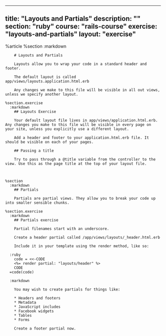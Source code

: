 ---
  title: "Layouts and Partials"
  description: ""
  section: "ruby"
  course: "rails-course"
  exercise: "layouts-and-partials"
  layout: "exercise"
  ---
  
  
  %article
    %section
      :markdown
  
  
        # Layouts and Partials
  
        Layouts allow you to wrap your code in a standard header and footer.
  
        The default layout is called app/views/layouts.application.html.erb
  
        Any changes we make to this file will be visible in all out views, unless we specify another layout.
  
    %section.exercise
      :markdown
        ## Layouts Exercise
  
        Your default layout file lives in app/views/application.html.erb. Any changes you make to this file will be visible in every page on your site, unless you explicitly use a different layout.
  
        Add a header and footer to your application.html.erb file. It should be visible on each of your pages.
  
        ## Passing a title
  
        Try to pass through a @title variable from the controller to the view. Use this as the page title at the top of your layout file.
  
  
  
    %section
      :markdown
        ## Partials
  
        Partials are partial views. They allow you to break your code up into smaller sensible chunks.
  
    %section.exercise
      :markdown
        ## Partials exercise
  
        Partial filenames start with an underscore.
  
        Create a header partial called /app/views/layouts/_header.html.erb
  
        Include it in your template using the render method, like so:
  
      :ruby
        code = <<-CODE
        <%= render partial: "layouts/header" %>
        CODE
      =code(code)
  
      :markdown
  
        You may wish to create partials for things like:
  
        * Headers and footers
        * Metadata
        * JavaScript includes
        * Facebook widgets
        * Tables
        * Forms
  
        Create a footer partial now.
  